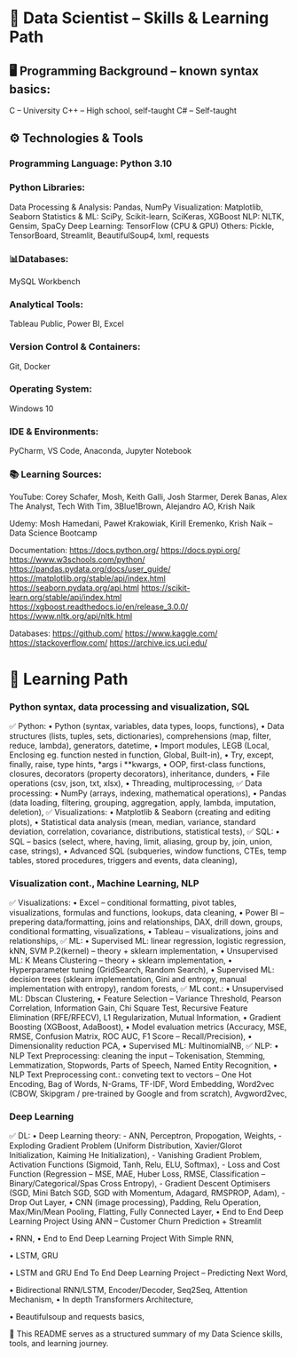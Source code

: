 # 🧠 Data Scientist – Skills & Learning Path

## 🖥 Programming Background – known syntax basics:
C – University
C++ – High school, self-taught
C# – Self-taught

## ⚙️ Technologies & Tools
### Programming Language: Python 3.10

### Python Libraries:
Data Processing & Analysis: Pandas, NumPy
Visualization: Matplotlib, Seaborn
Statistics & ML: SciPy, Scikit-learn, SciKeras, XGBoost
NLP: NLTK, Gensim, SpaCy
Deep Learning: TensorFlow (CPU & GPU)
Others: Pickle, TensorBoard, Streamlit, BeautifulSoup4, lxml, requests

### 📊Databases:
MySQL Workbench

### Analytical Tools:
Tableau Public, Power BI, Excel

### Version Control & Containers:
Git, Docker

### Operating System:
Windows 10

### IDE & Environments:
PyCharm, VS Code, Anaconda, Jupyter Notebook

### 📚 Learning Sources:
YouTube: Corey Schafer, Mosh, Keith Galli, Josh Starmer, Derek Banas, Alex The Analyst, Tech With Tim, 3Blue1Brown, Alejandro AO, Krish Naik

Udemy: Mosh Hamedani, Paweł Krakowiak, Kirill Eremenko, Krish Naik – Data Science Bootcamp

Documentation:
https://docs.python.org/
https://docs.pypi.org/
https://www.w3schools.com/python/
https://pandas.pydata.org/docs/user_guide/
https://matplotlib.org/stable/api/index.html
https://seaborn.pydata.org/api.html
https://scikit-learn.org/stable/api/index.html
https://xgboost.readthedocs.io/en/release_3.0.0/
https://www.nltk.org/api/nltk.html

Databases:
https://github.com/
https://www.kaggle.com/
https://stackoverflow.com/
https://archive.ics.uci.edu/

# 🧠 Learning Path

### Python syntax, data processing and visualization, SQL
✅ Python:
•	Python (syntax, variables, data types, loops, functions),
•	Data structures (lists, tuples, sets, dictionaries), comprehensions (map, filter, reduce, lambda), generators, datetime,
•	Import modules, LEGB (Local, Enclosing eg. function nested in function, Global, Built-in),
•	Try, except, finally, raise, type hints, *args i **kwargs,
•	OOP, first-class functions, closures, decorators (property decorators), inheritance, dunders,
•	File operations (csv, json, txt, xlsx),
•	Threading, multiprocessing,
✅ Data processing:
•	NumPy (arrays, indexing, mathematical operations),
•	Pandas (data loading, filtering, grouping, aggregation, apply, lambda, imputation, deletion),
✅ Visualizations:
•	Matplotlib & Seaborn (creating and editing plots),
•	Statistical data analysis (mean, median, variance, standard deviation, correlation, covariance, distributions, statistical tests),
✅ SQL:
•	SQL – basics (select, where, having, limit, aliasing, group by, join, union, case, strings),
•	Advanced SQL (subqueries, window functions, CTEs, temp tables, stored procedures, triggers and events, data cleaning),

### Visualization cont., Machine Learning, NLP
✅ Visualizations:
•	Excel – conditional formatting, pivot tables, visualizations, formulas and functions, lookups, data cleaning,
•	Power BI – prepering data/formatting, joins and relationships, DAX, drill down, groups, conditional formatting, visualizations,
•	Tableau – visualizations, joins and relationships, 
✅ ML: 
•	Supervised ML: linear regression, logistic regression, kNN, SVM P.2(kernel) – theory + sklearn implementation,
•	Unsupervised ML: K Means Clustering – theory + sklearn implementation,
•	Hyperparameter tuning (GridSearch, Random Search),
•	Supervised ML: decision trees (sklearn implementation, Gini and entropy, manual implementation with entropy), random forests,
✅ ML cont.:
•	Unsupervised ML: Dbscan Clustering,
•	Feature Selection – Variance Threshold, Pearson Correlation, Information Gain, Chi Square Test, Recursive Feature Elimination (RFE/RFECV), L1 Regularization, Mutual Information,
•	Gradient Boosting (XGBoost, AdaBoost),
•	Model evaluation metrics (Accuracy, MSE, RMSE, Confusion Matrix, ROC AUC, F1 Score – Recall/Precision),
•	Dimensionality reduction PCA,
•	Supervised ML: MultinomialNB,
✅ NLP:
•	NLP Text Preprocessing: cleaning the input – Tokenisation, Stemming, Lemmatization, Stopwords, Parts of Speech, Named Entity Recognition,
•	NLP Text Preprocessing cont.: conveting text to vectors – One Hot Encoding, Bag of Words, N-Grams, TF-IDF, Word Embedding, Word2vec (CBOW, Skipgram / pre-trained by Google and from scratch), Avgword2vec,

### Deep Learning
✅ DL:
•	Deep Learning theory:
    -	ANN, Perceptron, Propogation, Weights,
    -	Exploding Gradient Problem (Uniform Distribution, Xavier/Glorot Initialization, Kaiming He Initialization),
    -	Vanishing Gradient Problem, Activation Functions (Sigmoid, Tanh, Relu, ELU, Softmax),
    -	Loss and Cost Function (Regression – MSE, MAE, Huber Loss, RMSE, Classification – Binary/Categorical/Spas Cross Entropy),
    -	Gradient Descent Optimisers (SGD, Mini Batch SGD, SGD with Momentum, Adagard, RMSPROP, Adam),
    -	Drop Out Layer,
•	CNN (image processing), Padding, Relu Operation, Max/Min/Mean Pooling, Flatting, Fully Connected Layer,
•	End to End Deep Learning Project Using ANN – Customer Churn Prediction + Streamlit

•	RNN,
•	End to End Deep Learning Project With Simple RNN,

•	LSTM, GRU

•	LSTM and GRU End To End Deep Learning Project – Predicting Next Word,

•	Bidirectional RNN/LSTM, Encoder/Decoder, Seq2Seq, Attention Mechanism,
•	In depth Transformers Architecture,

•	Beautifulsoup and requests basics,


📌 This README serves as a structured summary of my Data Science skills, tools, and learning journey.

